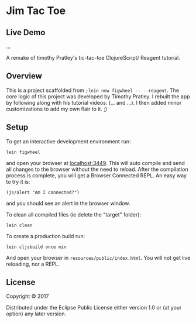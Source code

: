 # Jim Tac Toe

## Live Demo

...

A remake of timothy Pratley's tic-tac-toe ClojureScript/ Reagent tutorial.

## Overview

This is a project scaffolded from `;lein new figwheel -- --reagent`.
The core logic of this project was developed by Timothy Pratley. I rebuilt the app by following along with his tutorial videos: (... and ...). I then added minor customizations to add my own flair to it. ;)

## Setup

To get an interactive development environment run:

    lein figwheel

and open your browser at [localhost:3449](http://localhost:3449/).
This will auto compile and send all changes to the browser without the
need to reload. After the compilation process is complete, you will
get a Browser Connected REPL. An easy way to try it is:

    (js/alert "Am I connected?")

and you should see an alert in the browser window.

To clean all compiled files (ie delete the "target" folder):

    lein clean

To create a production build run:

    lein cljsbuild once min

And open your browser in `resources/public/index.html`. You will not
get live reloading, nor a REPL. 

## License

Copyright © 2017

Distributed under the Eclipse Public License either version 1.0 or (at your option) any later version.
